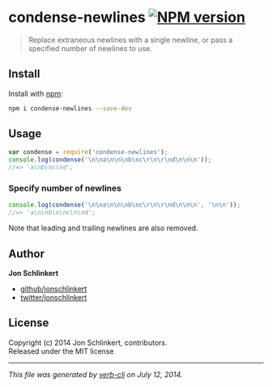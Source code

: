 # condense-newlines [![NPM version](https://badge.fury.io/js/condense-newlines.png)](http://badge.fury.io/js/condense-newlines)

> Replace extraneous newlines with a single newline, or pass a specified number of newlines to use.

## Install
Install with [npm](npmjs.org):

```bash
npm i condense-newlines --save-dev
```

## Usage

```js
var condense = require('condense-newlines');
console.log(condense('\n\na\n\n\nb\nc\r\n\r\nd\n\n\n'));
//=> 'a\nb\nc\nd';
```

### Specify number of newlines

```js
console.log(condense('\n\na\n\n\nb\nc\r\n\r\nd\n\n\n', '\n\n'));
//=> 'a\n\nb\n\nc\n\nd';
```

Note that leading and trailing newlines are also removed.

## Author

**Jon Schlinkert**
 
+ [github/jonschlinkert](https://github.com/jonschlinkert)
+ [twitter/jonschlinkert](http://twitter.com/jonschlinkert) 

## License
Copyright (c) 2014 Jon Schlinkert, contributors.  
Released under the MIT license

***

_This file was generated by [verb-cli](https://github.com/assemble/verb-cli) on July 12, 2014._